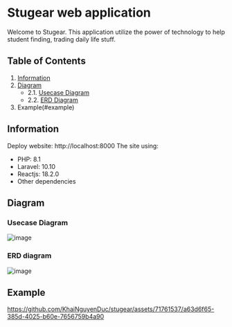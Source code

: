 # Stugear web application

Welcome to Stugear. This application utilize the power of technology to help student finding, trading daily life stuff.

## Table of Contents
1. [Information](#information)
2. [Diagram](#diagram)
   - 2.1. [Usecase Diagram](#usecase-diagram)
   - 2.2. [ERD Diagram](#erd-diagram)
4. Example(#example)
   
## Information

Deploy website: http://localhost:8000
The site using:

- PHP: 8.1
- Laravel: 10.10
- Reactjs: 18.2.0
- Other dependencies

## Diagram

### Usecase Diagram
![image](https://github.com/KhaiNguyenDuc/stugear/assets/71761537/2f5fef94-37e1-4abe-a221-98d8521546dc)

### ERD diagram
![image](https://github.com/KhaiNguyenDuc/stugear/assets/71761537/c1860120-1379-4f01-83c7-ef0a4fe8d5ed)

## Example


https://github.com/KhaiNguyenDuc/stugear/assets/71761537/a63d6f65-385d-4025-b60e-7656759b4a90





